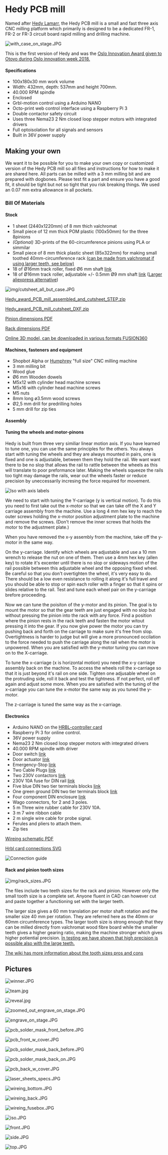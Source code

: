 # Hedy PCB mill

Named after [Hedy Lamarr](https://no.wikipedia.org/wiki/Hedy_Lamarr), the Hedy PCB mill is a small and fast three axis CNC milling platform which primarily is designed to be a dedicated FR-1, FR-2 or FR-3 circuit board rapid milling and drilling machine.

![with_case_on_stage.JPG](img/with_case_on_stage.JPG)

This is the first version of Hedy and was the [Oslo Innovation Award given to Otovo during Oslo innovation week 2018.](http://www.innomag.no/otovo-vant-oslo-innovation-award/)

#### Specifications
* 100x180x30 mm work volume
* Width: 432mm, depth: 537mm and height 700mm.
* 40.000 RPM spindle
* Enclosed
* Grbl-motion control using a Arduino NANO
* Octo-print web control interface using a Raspberry Pi 3
* Double contactor safety circuit
* Uses three Nema23 2 Nm closed loop stepper motors with integrated drivers
* Full optoisolation for all signals and sensors
* Built in 36V power supply

## Making your own

We want it to be possible for you to make your own copy or customized version of the Hedy PCB mill so all files and instructions for how to make it are shared here. All parts can be milled with a 3 mm milling bit and are prepared with dogbones. Please test fit a part and ensure you have a good fit, it should be tight but not so tight that you risk breaking things. We used an 0.07 mm extra allowance in all pockets.

### Bill Of Materials
#### Stock
* 1 sheet (2440x1220mm) of 8 mm thich valchromat
* Small piece of 12 mm thick POM plastic (100x50mm) for the three 8pinions 
* *(Optional)* 3D-prints of the 60-circumference pinions using PLA or simmilar
*  Small piece of 8 mm thick plastic sheet (85x322mm) for making small toothed 40mm-circumference rack [(can be made from valchromat if using larger teeth, see below)](readme.md#rack-and-pinion-tooth-sizes)
* 18 of Ø16mm track roller, fixed Ø6 mm shaft [link](https://www.kugellager-express.de/stud-type-track-roller-kr16-16x6x28-mm)
* 18 of Ø16mm track roller, adjustable +/- 0.5mm Ø9 mm shaft [link](https://www.kugellager-express.de/stud-type-track-roller-kre16-pp-16x9x28-mm) ([Larger aliexpress alternative](https://www.aliexpress.com/item/10PCS-High-precision-KRE22-track-needle-roller-bearing-Stud-Type-Cam-Follower-Roller-Bearings-curve-roller/32807588995.html))

![img/cutsheet_all_but_case.JPG](img/cutsheet_all_but_case.JPG)

[Hedy_award_PCB_mill_assembled_and_cutsheet_STEP.zip](Hedy_award_PCB_mill_assembled_and_cutsheet_STEP.zip)

[Hedy_award_PCB_mill_cutsheet_DXF.zip](Hedy_award_PCB_mill_cutsheet_DXF.zip)

[Pinion dimensions PDF](pinion_dims.pdf)

[Rack dimensions PDF](rack_dims.pdf)

[Online 3D model, can be downloaded in various formats FUSION360](https://a360.co/2xl9Fsn)

#### Machines, fasteners and equipment
* Shopbot Alpha or [Humphrey](https://github.com/fellesverkstedet/fabricatable-machines/tree/master/humphrey-large-format-cnc) "full size" CNC milling machine
* 3 mm milling bit
* Wood glue
* Ø6 mm Wooden dowels
* M5x12 with cylinder head machine screws
* M5x16 with cylinder head machine screws
* M5 nuts
* 8mm long ø3.5mm wood screws
* Ø2,5 mm drill for predrilling holes
* 5 mm drill for zip ties

#### Assembly

#### Tuning the wheels and motor-pinons

Hedy is built from three very similiar linear motion axis. If you have learned to tune one, you can use the same principles for the others. You always start with tuning the wheels and they are always mounted in pairs, one is fixed and one is adjustable, between them they hold the rail. We want want there to be no slop that allows the rail to rattle between the wheels as this will translate to poor preformance later. Making the wheels squeeze the rails too tight may damage the rails, wear out the wheels faster or reduce precision by uneccessarily incresing the force required for movement.

![Iso with axis labels](img/iso_letters.jpg)

We need to start with tuning the Y-carriage (y is vertical motion). To do this you need to first take out the x-motor so that we can take off the X and Y carriage assembly from the machine. Use a long 4 mm hex key to reach the outer screws holding the x-motor position adjustment plate to the machine and remove the screws. (Don't remove the inner screws that holds the motor to the adjustment plate.) 

When you have removed the x-y assembly from the machine, take off the y-motor in the same way.

On the y-carriage. Identify which wheels are adjustable and use a 10 mm wrench to release the nut on one of them. Then use a 4mm hex key (allen key) to rotate it's excenter until there is no slop or sideways motion of the rail possible between this adjustable wheel and the opposing fixed wheel. Be careful so that you don't overtighten the wheel, it's very easy to do. There should be a low even resistance to rolling it along it's full travel and you should be able to stop or spin each roller with a finger so that it spins or slides relative to the rail. Test and tune each wheel pair on the y-carriage brefore proceeding.

Now we can tune the poisiton of the y-motor and its pinion. The goal is to mount the motor so that the gear teeth are just engaged with no slop but without pressing the pinion into the rack with any force. Find a position where the pinion rests in the rack teeth and fasten the motor witout pressing it into the gear. If you now give power the motor you can try pushing back and forth on the carriage to make sure it's free from slop. Overtightness is harder to judge but will give a more pronounced occilation to the force needed to push the carriage along the rail when the motor is unpowered. When you are satisfied with the y-motor tuning you can move on to the X-carriage.

To tune the x-carriage (x is horizontal motion) you need the x-y carriage assembly back on the machine. To access the wheels roll the x-carriage so that it is just beyond it's rail on one side. Tighten one adjusable wheel on the protruding side, roll it back and test the tightness. If not perfect, roll off again and adjust some more. When you are satisfied with the tuning of the x-carriage you can tune the x-motor the same way as you tuned the y-motor.

The z-carriage is tuned the same way as the x-carriage.


#### Electronics
* Arduino NANO on the [HRBL-controller card](https://github.com/fellesverkstedet/fabricatable-machines/tree/master/hrbl-shield)
* Raspberry Pi 3 for online control. 
* 36V power supply
* Nema23 2 Nm closed loop stepper motors with integrated drivers
* 40.000 RPM spindle with driver
* Door switch [link](	https://www.sick.com/se/en/safety-switches/electro-mechanical-safety-switches/i16s/i16-sa203/p/p12219)
* Door actuator	[link](https://www.sick.com/se/en/ie16-s1/p/p249401)
* Emergency-Stop	[link](https://www.sick.com/se/en/safety-switches/safety-command-devices/es21/es21-sb10g1/p/p81746)
* Two Cable Plugs	[link](https://www.sick.com/se/en/m20-gland/p/p315311)
* Two 230V contactors [link](https://www.kjell.com/no/produkter/elektro-og-verktoy/el-produkter/sterkstrom/din-produkter/malmbergs-installasjonskontaktor-2-pinners-20-a-p67231#ProductDetailedInformation)
* 230V 10A fuse for DIN rail [link](https://www.clasohlson.com/no/Automatsikring-1-pol,-10-A/Pr363069000)
* Five blue DIN two tier terminals blocks [link](https://www.elfadistrelec.no/en/terminal-block-series-blue-mm-weidmueller-zdk-5v-bl-1745880000/p/30093409?q=*&filter_Poles=4&filter_Category3=Standard+Terminal+Blocks&filter_Buyable=1&page=10&origPos=104&origPageSize=25&simi=99.9)
* One green ground DIN two tier terminals block [link](https://www.elfadistrelec.no/en/terminal-block-green-yellow-mm-weidmueller-a4c-pe-2051560000/p/30092748?q=*&filter_Poles=4&filter_Category3=Standard+Terminal+Blocks&filter_Buyable=1&page=9&origPos=103&origPageSize=25&simi=99.9)
* Four component DIN enclosure [link](https://www.clasohlson.com/no/Kapsling/Pr325682000)
* Wago connectors, for 2 and 3 poles.
* 5 m Three wire rubber cable for 230V 10A.
* 3 m 7 wire ribbon cable
* 2 m single wire cable for probe signal.
* Ferules and pliers to attach them.
* Zip ties

[Wireing schematic PDF](https://github.com/fellesverkstedet/fabricatable-machines/raw/master/hedy-pcb-cnc/Power_and_safety.pdf)

[Hrbl card connections SVG](https://github.com/fellesverkstedet/fabricatable-machines/blob/master/hedy-pcb-cnc/electronics/hrbl_shield.svg)

![Connection guide](img/Connector_guide.jpg)

#### Rack and pinion tooth sizes

![img/rack_sizes.JPG](img/rack_sizes.JPG)

The files include two teeth sizes for the rack and pinion. However only the small tooth size is a complete set. Anyone fluent in CAD can however cut and paste together a functioning set with the larger teeth.

The larger size gives a 60 mm translation per motor shaft rotation and the smaller size 40 mm per rotation. They are referred here as the 40mm or 60mm circumference types. The larger tooth size is strong enough that they can be milled directly from valchromat wood fibre board while the smaller teeth gives a higher gearing ratio, making the machine stronger which gives higher potiential precision. [In testing we have shown that high precision is possible also with the large teeth.](https://github.com/fellesverkstedet/fabricatable-machines/wiki/Fabricatable-axis#test-results)

[The wiki has more information about the tooth sizes pros and cons](https://github.com/fellesverkstedet/fabricatable-machines/wiki/Fabricatable-axis)


## Pictures 

![winner.JPG](img/winner.JPG)

![team.jpg](img/team.jpg)

![reveal.jpg](img/reveal.jpg)

![zoomed_out_engrave_on_stage.JPG](img/zoomed_out_engrave_on_stage.JPG)

![engrave_on_stage.JPG](img/engrave_on_stage.JPG)

![pcb_solder_mask_front_before.JPG](img/pcb_solder_mask_front_before.JPG)

![pcb_front_w_cover.JPG](img/pcb_front_w_cover.JPG)

![pcb_solder_mask_back_before.JPG](img/pcb_solder_mask_back_before.JPG)

![pcb_solder_mask_back_on.JPG](img/pcb_solder_mask_back_on.JPG)

![pcb_back_w_cover.JPG](img/pcb_back_w_cover.JPG)

![laser_sheets_specs.JPG](img/laser_sheets_specs.JPG)

![wireing_bottom.JPG](img/wireing_bottom.JPG)

![wireing_back.JPG](img/wireing_back.JPG)

![wireing_fusebox.JPG](img/wireing_fusebox.JPG)

![iso.JPG](img/iso.JPG)

![front.JPG](img/front.JPG)

![side.JPG](img/side.JPG)

![top.JPG](img/top.JPG)
